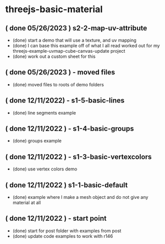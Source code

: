 # threejs-basic-material

## ( done 05/26/2023 ) s2-2-map-uv-attribute
* (done) start a demo that will use a texture, and uv mapping
* (done) I can base this example off of what I all read worked out for my threejs-example-uvmap-cube-canvas-update project
* (done) work out a custom sheet for this

## ( done 05/26/2023 ) - moved files
* (done) moved files to roots of demo folders

## ( done 12/11/2022) - s1-5-basic-lines
* (done) line segments example

## ( done 12/11/2022 ) - s1-4-basic-groups
* (done) groups example

## ( done 12/11/2022 ) - s1-3-basic-vertexcolors
* (done) use vertex colors demo

## ( done 12/11/2022 ) s1-1-basic-default
* (done) example where I make a mesh object and do not give any material at all

## ( done 12/11/2022 ) - start point
* (done) start for post folder with examples from post
* (done) update code examples to work with r146

